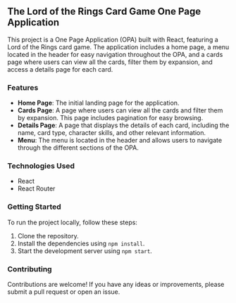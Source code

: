 ## The Lord of the Rings Card Game One Page Application

This project is a One Page Application (OPA) built with React, featuring a Lord of the Rings card game. The application includes a home page, a menu located in the header for easy navigation throughout the OPA, and a cards page where users can view all the cards, filter them by expansion, and access a details page for each card.

### Features

- **Home Page**: The initial landing page for the application.
- **Cards Page**: A page where users can view all the cards and filter them by expansion. This page includes pagination for easy browsing.
- **Details Page**: A page that displays the details of each card, including the name, card type, character skills, and other relevant information.
- **Menu**: The menu is located in the header and allows users to navigate through the different sections of the OPA.

### Technologies Used

- React
- React Router

### Getting Started

To run the project locally, follow these steps:

1. Clone the repository.
2. Install the dependencies using `npm install`.
3. Start the development server using `npm start`.

### Contributing

Contributions are welcome! If you have any ideas or improvements, please submit a pull request or open an issue.
